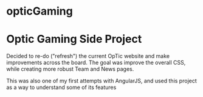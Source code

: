 # opticGaming

<h1> Optic Gaming Side Project </h1>

<p>Decided to re-do ("refresh") the current OpTic website and make improvements across the board. The goal was improve the overall CSS, while creating more robust Team and News pages. </p>
<p>This was also one of my first attempts with AngularJS, and used this project as a way to understand some of its features</p>
